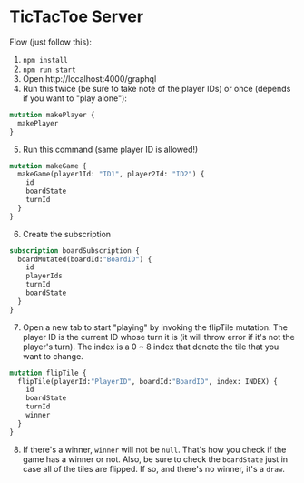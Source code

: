 # TicTacToe Server

Flow (just follow this):
1. `npm install`
2. `npm run start`
3. Open http://localhost:4000/graphql
4. Run this twice (be sure to take note of the player IDs) or once (depends if you want to "play alone"):
```graphql
mutation makePlayer {
  makePlayer
}
```
5. Run this command (same player ID is allowed!)
```graphql
mutation makeGame {
  makeGame(player1Id: "ID1", player2Id: "ID2") {
    id
    boardState
    turnId
  }
}
```
6. Create the subscription
```graphql
subscription boardSubscription {
  boardMutated(boardId:"BoardID") {
    id
    playerIds
    turnId
    boardState
  }
}
```
7. Open a new tab to start "playing" by invoking the flipTile mutation. The player ID is the current ID whose turn it is (it will throw error if it's not the player's turn). The index is a 0 ~ 8 index that denote the tile that you want to change.
```graphql
mutation flipTile {
  flipTile(playerId:"PlayerID", boardId:"BoardID", index: INDEX) {
    id
    boardState
    turnId
    winner
  }
}
```
8. If there's a winner, `winner` will not be `null`. That's how you check if the game has a winner or not. Also, be sure to check the `boardState` just in case all of the tiles are flipped. If so, and there's no winner, it's a `draw`. 
